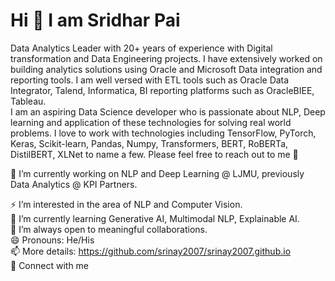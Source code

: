# Hi 👋 I am Sridhar Pai

Data Analytics Leader with 20+ years of experience with Digital transformation and Data Engineering projects. I have extensively worked on building analytics solutions using Oracle and Microsoft Data integration and reporting tools. I am well versed with ETL tools such as Oracle Data Integrator, Talend, Informatica, BI reporting platforms such as OracleBIEE, Tableau.  
I am an aspiring Data Science developer who is passionate about NLP, Deep learning and application of these technologies for solving real world problems. I love to work with technologies including TensorFlow, PyTorch, Keras, Scikit-learn, Pandas, Numpy, Transformers, BERT, RoBERTa, DistilBERT, XLNet to name a few. Please feel free to reach out to me 🙂

🔭 I’m currently working on NLP  and Deep Learning @ LJMU, previously Data Analytics @ KPI Partners.

⚡ I’m interested in the area of NLP and Computer Vision. <br />
🌱 I’m currently learning Generative AI, Multimodal NLP, Explainable AI. <br />
👯 I’m always open to meaningful collaborations. <br />
😄 Pronouns: He/His <br />
📫 More details: https://github.com/srinay2007/srinay2007.github.io <br />
🤝 Connect with me <br />
 
